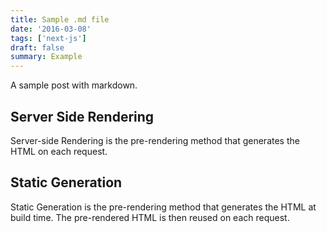 ```yaml
---
title: Sample .md file
date: '2016-03-08'
tags: ['next-js']
draft: false
summary: Example 
---
```


A sample post with markdown.

## Server Side Rendering

Server-side Rendering is the pre-rendering method that generates the HTML on each request.

## Static Generation

Static Generation is the pre-rendering method that generates the HTML at build time. The pre-rendered HTML is then reused on each request.

